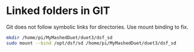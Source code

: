 # Linked folders in GIT

Git does not follow symbolic links for directories.  Use mount binding to fix.

```bash
mkdir /home/pi/MyMashedDuet/duet3/dsf_sd
sudo mount --bind /opt/dsf/sd /home/pi/MyMashedDuet/duet3/dsf_sd
```  